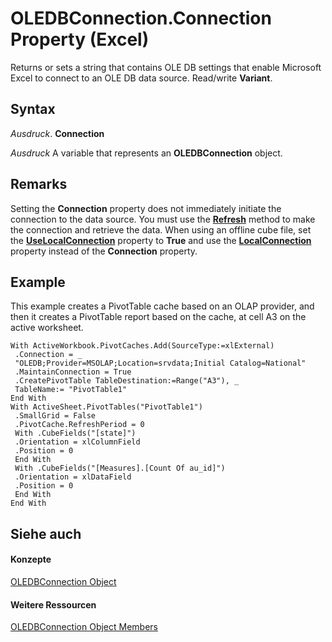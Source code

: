 
# OLEDBConnection.Connection Property (Excel)

Returns or sets a string that contains OLE DB settings that enable Microsoft Excel to connect to an OLE DB data source. Read/write  **Variant**.


## Syntax

 _Ausdruck_. **Connection**

 _Ausdruck_ A variable that represents an **OLEDBConnection** object.


## Remarks

Setting the  **Connection** property does not immediately initiate the connection to the data source. You must use the **[Refresh](c28e9443-81e2-dfec-a3fb-a127c3fa2918.md)** method to make the connection and retrieve the data. When using an offline cube file, set the **[UseLocalConnection](b346933c-17cd-ef11-6070-ee840c8d7c0a.md)** property to **True** and use the **[LocalConnection](9f9e8aab-3804-1a30-3db1-4e453583ff1e.md)** property instead of the **Connection** property.


## Example

This example creates a PivotTable cache based on an OLAP provider, and then it creates a PivotTable report based on the cache, at cell A3 on the active worksheet.


```
With ActiveWorkbook.PivotCaches.Add(SourceType:=xlExternal) 
 .Connection = _ 
 "OLEDB;Provider=MSOLAP;Location=srvdata;Initial Catalog=National" 
 .MaintainConnection = True 
 .CreatePivotTable TableDestination:=Range("A3"), _ 
 TableName:= "PivotTable1" 
End With 
With ActiveSheet.PivotTables("PivotTable1") 
 .SmallGrid = False 
 .PivotCache.RefreshPeriod = 0 
 With .CubeFields("[state]") 
 .Orientation = xlColumnField 
 .Position = 0 
 End With 
 With .CubeFields("[Measures].[Count Of au_id]") 
 .Orientation = xlDataField 
 .Position = 0 
 End With 
End With 

```


## Siehe auch


#### Konzepte


[OLEDBConnection Object](f246e544-9854-8e71-a7f7-dec57dd725e4.md)
#### Weitere Ressourcen


[OLEDBConnection Object Members](http://msdn.microsoft.com/library/2f1a2f81-ee3a-1b60-8dc3-87818e1790c1%28Office.15%29.aspx)